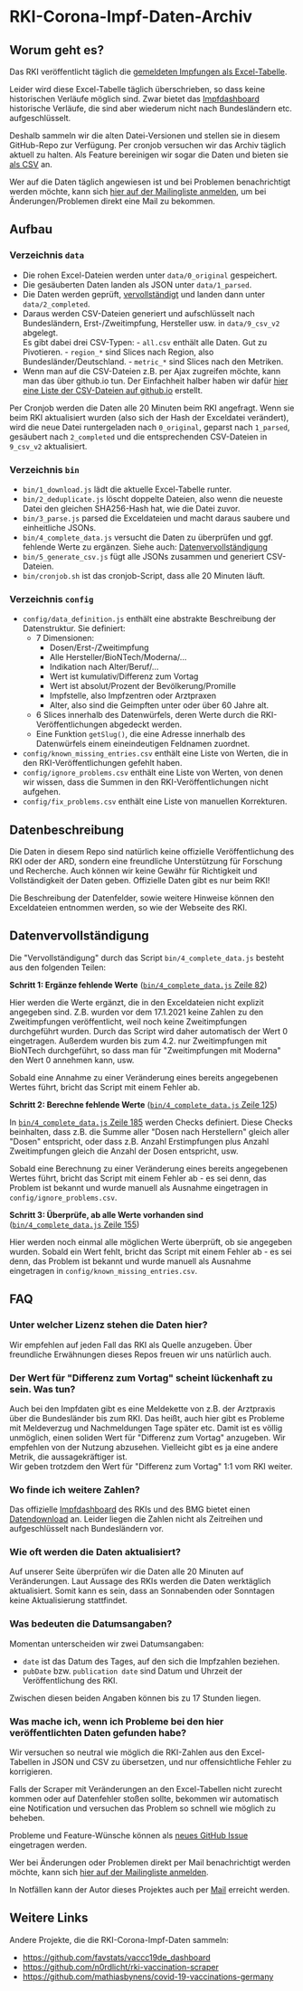 # RKI-Corona-Impf-Daten-Archiv

## Worum geht es?

Das RKI veröffentlicht täglich die [gemeldeten Impfungen als Excel-Tabelle](https://www.rki.de/DE/Content/InfAZ/N/Neuartiges_Coronavirus/Daten/Impfquoten-Tab.html).

Leider wird diese Excel-Tabelle täglich überschrieben, so dass keine historischen Verläufe möglich sind. Zwar bietet das [Impfdashboard](https://impfdashboard.de/) historische Verläufe, die sind aber wiederum nicht nach Bundesländern etc. aufgeschlüsselt.

Deshalb sammeln wir die alten Datei-Versionen und stellen sie in diesem GitHub-Repo zur Verfügung. Per cronjob versuchen wir das Archiv täglich aktuell zu halten. Als Feature bereinigen wir sogar die Daten und bieten sie [als CSV](https://github.com/ard-data/2020-rki-impf-archive/tree/master/data/9_csv_v2) an.

Wer auf die Daten täglich angewiesen ist und bei Problemen benachrichtigt werden möchte, kann sich [hier auf der Mailingliste anmelden](https://lists.riseup.net/www/subscribe/ard_rki_data), um bei Änderungen/Problemen direkt eine Mail zu bekommen.



## Aufbau

### Verzeichnis `data`

- Die rohen Excel-Dateien werden unter `data/0_original` gespeichert.
- Die gesäuberten Daten landen als JSON unter `data/1_parsed`.
- Die Daten werden geprüft, [vervollständigt](#datenvervollständigung) und landen dann unter `data/2_completed`.
- Daraus werden CSV-Dateien generiert und aufschlüsselt nach Bundesländern, Erst-/Zweitimpfung, Hersteller usw. in `data/9_csv_v2` abgelegt.  
  Es gibt dabei drei CSV-Typen:
		- `all.csv` enthält alle Daten. Gut zu Pivotieren.
		- `region_*` sind Slices nach Region, also Bundesländer/Deutschland.
		- `metric_*` sind Slices nach den Metriken.
- Wenn man auf die CSV-Dateien z.B. per Ajax zugreifen möchte, kann man das über github.io tun. Der Einfachheit halber haben wir dafür [hier eine Liste der CSV-Dateien auf github.io](https://ard-data.github.io/2020-rki-impf-archive/data/9_csv_v2/) erstellt.

Per Cronjob werden die Daten alle 20 Minuten beim RKI angefragt. Wenn sie beim RKI aktualisiert wurden (also sich der Hash der Exceldatei verändert), wird die neue Datei runtergeladen nach `0_original`, geparst nach `1_parsed`, gesäubert nach `2_completed` und die entsprechenden CSV-Dateien in `9_csv_v2` aktualisiert.


### Verzeichnis `bin`

- `bin/1_download.js` lädt die aktuelle Excel-Tabelle runter.
- `bin/2_deduplicate.js` löscht doppelte Dateien, also wenn die neueste Datei den gleichen SHA256-Hash hat, wie die Datei zuvor.
- `bin/3_parse.js` parsed die Exceldateien und macht daraus saubere und einheitliche JSONs.
- `bin/4_complete_data.js` versucht die Daten zu überprüfen und ggf. fehlende Werte zu ergänzen. Siehe auch: [Datenvervollständigung](#datenvervollständigung)
- `bin/5_generate_csv.js` fügt alle JSONs zusammen und generiert CSV-Dateien.
- `bin/cronjob.sh` ist das cronjob-Script, dass alle 20 Minuten läuft.


### Verzeichnis `config`

- `config/data_definition.js` enthält eine abstrakte Beschreibung der Datenstruktur. Sie definiert:
	- 7 Dimensionen:
		- Dosen/Erst-/Zweitimpfung
		- Alle Hersteller/BioNTech/Moderna/…
		- Indikation nach Alter/Beruf/…
		- Wert ist kumulativ/Differenz zum Vortag
		- Wert ist absolut/Prozent der Bevölkerung/Promille
		- Impfstelle, also Impfzentren oder Arztpraxen
		- Alter, also sind die Geimpften unter oder über 60 Jahre alt.
	- 6 Slices innerhalb des Datenwürfels, deren Werte durch die RKI-Veröffentlichungen abgedeckt werden.
	- Eine Funktion `getSlug()`, die eine Adresse innerhalb des Datenwürfels einem eineindeutigen Feldnamen zuordnet.
- `config/known_missing_entries.csv` enthält eine Liste von Werten, die in den RKI-Veröffentlichungen gefehlt haben.
- `config/ignore_problems.csv` enthält eine Liste von Werten, von denen wir wissen, dass die Summen in den RKI-Veröffentlichungen nicht aufgehen.
- `config/fix_problems.csv` enthält eine Liste von manuellen Korrekturen.


## Datenbeschreibung

Die Daten in diesem Repo sind natürlich keine offizielle Veröffentlichung des RKI oder der ARD, sondern eine freundliche Unterstützung für Forschung und Recherche. Auch können wir keine Gewähr für Richtigkeit und Vollständigkeit der Daten geben. Offizielle Daten gibt es nur beim RKI!

Die Beschreibung der Datenfelder, sowie weitere Hinweise können den Exceldateien entnommen werden, so wie der Webseite des RKI.



## Datenvervollständigung

Die "Vervollständigung" durch das Script `bin/4_complete_data.js` besteht aus den folgenden Teilen:

**Schritt 1: Ergänze fehlende Werte** ([`bin/4_complete_data.js` Zeile 82](https://github.com/ard-data/2020-rki-impf-archive/blob/3891e3a0e48803fd855145eef50ef355f7d0e71d/bin/4_complete_data.js#L82))

Hier werden die Werte ergänzt, die in den Exceldateien nicht explizit angegeben sind. Z.B. wurden vor dem 17.1.2021 keine Zahlen zu den Zweitimpfungen veröffentlicht, weil noch keine Zweitimpfungen durchgeführt wurden. Durch das Script wird daher automatisch der Wert 0 eingetragen. Außerdem wurden bis zum 4.2. nur Zweitimpfungen mit BioNTech durchgeführt, so dass man für "Zweitimpfungen mit Moderna" den Wert 0 annehmen kann, usw.

Sobald eine Annahme zu einer Veränderung eines bereits angegebenen Wertes führt, bricht das Script mit einem Fehler ab.

**Schritt 2: Berechne fehlende Werte** ([`bin/4_complete_data.js` Zeile 125](https://github.com/ard-data/2020-rki-impf-archive/blob/c08babf62f3a4e310564714db38f8739587b3632/bin/4_complete_data.js#L125))

In [`bin/4_complete_data.js` Zeile 185](https://github.com/ard-data/2020-rki-impf-archive/blob/c08babf62f3a4e310564714db38f8739587b3632/bin/4_complete_data.js#L185) werden Checks definiert. Diese Checks beinhalten, dass z.B. die Summe aller "Dosen nach Herstellern" gleich aller "Dosen" entspricht, oder dass z.B. Anzahl Erstimpfungen plus Anzahl Zweitimpfungen gleich die Anzahl der Dosen entspricht, usw.

Sobald eine Berechnung zu einer Veränderung eines bereits angegebenen Wertes führt, bricht das Script mit einem Fehler ab - es sei denn, das Problem ist bekannt und wurde manuell als Ausnahme eingetragen in `config/ignore_problems.csv`.

**Schritt 3: Überprüfe, ab alle Werte vorhanden sind** ([`bin/4_complete_data.js` Zeile 155](https://github.com/ard-data/2020-rki-impf-archive/blob/c08babf62f3a4e310564714db38f8739587b3632/bin/4_complete_data.js#L155))

Hier werden noch einmal alle möglichen Werte überprüft, ob sie angegeben wurden. Sobald ein Wert fehlt, bricht das Script mit einem Fehler ab - es sei denn, das Problem ist bekannt und wurde manuell als Ausnahme eingetragen in `config/known_missing_entries.csv`.



## FAQ

### Unter welcher Lizenz stehen die Daten hier?

Wir empfehlen auf jeden Fall das RKI als Quelle anzugeben. Über freundliche Erwähnungen dieses Repos freuen wir uns natürlich auch.


### Der Wert für "Differenz zum Vortag" scheint lückenhaft zu sein. Was tun?

Auch bei den Impfdaten gibt es eine Meldekette von z.B. der Arztpraxis über die Bundesländer bis zum RKI. Das heißt, auch hier gibt es Probleme mit Meldeverzug und Nachmeldungen Tage später etc. Damit ist es völlig unmöglich, einen soliden Wert für "Differenz zum Vortag" anzugeben. Wir empfehlen von der Nutzung abzusehen. Vielleicht gibt es ja eine andere Metrik, die aussagekräftiger ist.  
Wir geben trotzdem den Wert für "Differenz zum Vortag" 1:1 vom RKI weiter.


### Wo finde ich weitere Zahlen?

Das offizielle [Impfdashboard](https://impfdashboard.de/) des RKIs und des BMG bietet einen [Datendownload](https://impfdashboard.de/daten) an. Leider liegen die Zahlen nicht als Zeitreihen und aufgeschlüsselt nach Bundesländern vor.


### Wie oft werden die Daten aktualisiert?

Auf unserer Seite überprüfen wir die Daten alle 20 Minuten auf Veränderungen. Laut Aussage des RKIs werden die Daten werktäglich aktualisiert. Somit kann es sein, dass an Sonnabenden oder Sonntagen keine Aktualisierung stattfindet.


### Was bedeuten die Datumsangaben?

Momentan unterscheiden wir zwei Datumsangaben:

- `date` ist das Datum des Tages, auf den sich die Impfzahlen beziehen.
- `pubDate` bzw. `publication date` sind Datum und Uhrzeit der Veröffentlichung des RKI.

Zwischen diesen beiden Angaben können bis zu 17 Stunden liegen.


### Was mache ich, wenn ich Probleme bei den hier veröffentlichten Daten gefunden habe?

Wir versuchen so neutral wie möglich die RKI-Zahlen aus den Excel-Tabellen in JSON und CSV zu übersetzen, und nur offensichtliche Fehler zu korrigieren.

Falls der Scraper mit Veränderungen an den Excel-Tabellen nicht zurecht kommen oder auf Datenfehler stoßen sollte, bekommen wir automatisch eine Notification und versuchen das Problem so schnell wie möglich zu beheben.

Probleme und Feature-Wünsche können als [neues GitHub Issue](https://github.com/ard-data/2020-rki-impf-archive/issues/new) eingetragen werden.

Wer bei Änderungen oder Problemen direkt per Mail benachrichtigt werden möchte, kann sich [hier auf der Mailingliste anmelden](https://lists.riseup.net/www/subscribe/ard_rki_data).

In Notfällen kann der Autor dieses Projektes auch per [Mail](mailto:rki-scraper@michael-kreil.de) erreicht werden.



## Weitere Links

Andere Projekte, die die RKI-Corona-Impf-Daten sammeln:

- https://github.com/favstats/vaccc19de_dashboard
- https://github.com/n0rdlicht/rki-vaccination-scraper
- https://github.com/mathiasbynens/covid-19-vaccinations-germany
